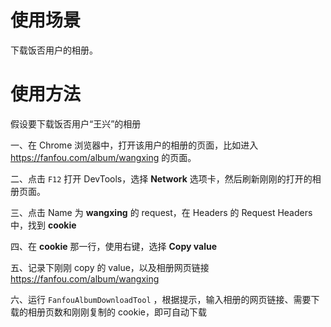 # 使用场景

下载饭否用户的相册。

# 使用方法

假设要下载饭否用户“王兴”的相册

一、在 Chrome 浏览器中，打开该用户的相册的页面，比如进入 https://fanfou.com/album/wangxing 的页面。

二、点击 `F12` 打开 DevTools，选择 **Network** 选项卡，然后刷新刚刚的打开的相册页面。

三、点击 Name 为 **wangxing** 的 request，在 Headers 的 Request Headers 中，找到 **cookie** 

四、在 **cookie** 那一行，使用右键，选择 **Copy value**

五、记录下刚刚 copy 的 value，以及相册网页链接 https://fanfou.com/album/wangxing

六、运行 `FanfouAlbumDownloadTool` ，根据提示，输入相册的网页链接、需要下载的相册页数和刚刚复制的 cookie，即可自动下载

